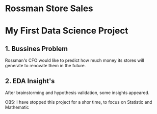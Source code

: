 # Rossman Store Sales
<h1>My First Data Science Project</h1>

<h2>1. Bussines Problem</h2>

<p>Rossman's CFO would like to predict how much money its stores will generate to renovate them in the future.</p>

<h2>2. EDA Insight's</h2>

<p>After brainstorming and hypothesis validation, some insights appeared.</p>

<p>OBS: I have stopped this project for a shor  time, to focus on Statistic and Mathematic</p>


